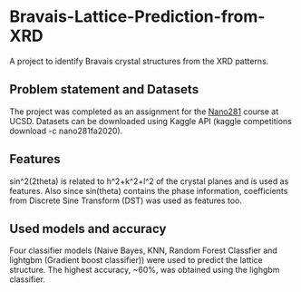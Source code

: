 # Bravais-Lattice-Prediction-from-XRD
A project to identify Bravais crystal structures from the XRD patterns.  

## Problem statement and Datasets
The project was completed as an assignment for the [Nano281](https://github.com/materialsvirtuallab/nano281/tree/master/labs/lab3) course at UCSD. Datasets can be downloaded using Kaggle API (kaggle competitions download -c nano281fa2020).

## Features
sin^2(2theta) is related to h^2+k^2+l^2 of the crystal planes and is used as features. Also since sin(theta) contains the phase information, coefficients from Discrete Sine Transform (DST) was used as features too.

## Used models and accuracy
Four classifier models (Naive Bayes, KNN, Random Forest Classfier and lightgbm (Gradient boost classifier)) were used to predict the lattice structure. The highest accuracy, ~60%, was obtained using the lighgbm classifier.
